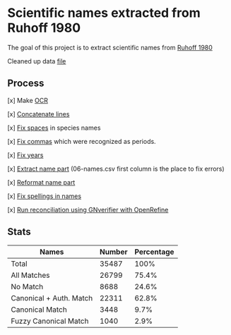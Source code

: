 # Scientific names extracted from Ruhoff 1980

The goal of this project is to extract scientific names from
[Ruhoff 1980](https://doi.org/10.5479/si.00810282.294)

Cleaned up data [file](data/08-reconcile.csv)


## Process

[x] Make [OCR](data/01-ocr.txt)

[x] [Concatenate lines](data/03-concat.txt)

[x] [Fix spaces](data/04-sortfix.txt) in species names

[x] [Fix commas](data/04-sortfix.txt) which were recognized as periods.

[x] [Fix years](data/05-year.txt)

[x] [Extract name part](data/06-names.csv) (06-names.csv first column is the place to fix errors)

[x] [Reformat name part](data/07-fmt-names.csv)

[x] [Fix spellings in names](data/07-fmt-names.csv)

[x] [Run reconciliation using GNverifier with OpenRefine](data/08-reconcile.csv)

## Stats

| Names                           | Number      | Percentage
| ------------------------------- | ----------- | ------------
| Total                           | 35487       | 100%
| All Matches                     | 26799       | 75.4%
| No Match                        |  8688       | 24.6%
| Canonical + Auth. Match         | 22311       | 62.8%
| Canonical Match                 |  3448       | 9.7%
| Fuzzy Canonical Match           |  1040       | 2.9%


